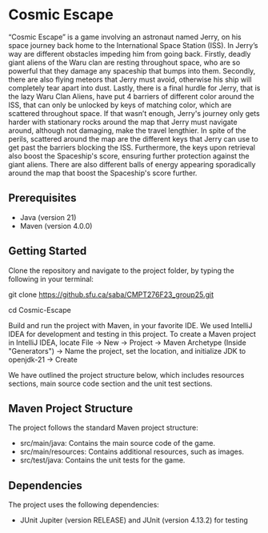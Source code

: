 # Cosmic Escape
“Cosmic Escape” is a game involving an astronaut named Jerry, on his space journey back home to the International Space Station (ISS). In Jerry’s way are different obstacles impeding him from going back. Firstly, deadly giant aliens of the Waru clan are resting throughout space, who are so powerful that they damage any spaceship that bumps into them. Secondly, there are also flying meteors that Jerry must avoid, otherwise his ship will completely tear apart into dust. Lastly, there is a final hurdle for Jerry, that is the lazy Waru Clan Aliens, have put 4 barriers of different color around the ISS, 
that can only be unlocked by keys of matching color, which are scattered throughout space. If that wasn’t enough, Jerry's journey only gets harder with 
stationary rocks around the map that Jerry must navigate around, although not damaging, make the travel lengthier. 
In spite of the perils, scattered around the map are the different keys that Jerry can use to get past the barriers blocking the ISS. 
Furthermore, the keys upon retrieval also boost the Spaceship's score, ensuring further protection against the giant aliens. 
There are also different balls of energy appearing sporadically around the map that boost the Spaceship's score further.


## Prerequisites

- Java (version 21)
- Maven (version 4.0.0)


## Getting Started

Clone the repository and navigate to the project folder, by typing the following in your terminal:

git clone https://github.sfu.ca/saba/CMPT276F23_group25.git

cd Cosmic-Escape

Build and run the project with Maven, in your favorite IDE. We used IntelliJ IDEA for development and testing in this project.
To create a Maven project in IntelliJ IDEA, locate File → New → Project → Maven Archetype (Inside "Generators") → Name the project, set the location, and initialize JDK to openjdk-21 → Create

We have outlined the project structure below, which includes resources sections, main source code section and the unit test sections.
## Maven Project Structure

The project follows the standard Maven project structure:

- src/main/java: Contains the main source code of the game.
- src/main/resources: Contains additional resources, such as images.
- src/test/java: Contains the unit tests for the game.

## Dependencies

The project uses the following dependencies:

- JUnit Jupiter (version RELEASE) and JUnit (version 4.13.2) for testing
